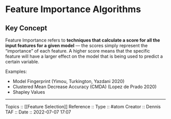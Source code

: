 # Feature Importance Algorithms
## Key Concept
Feature Importance refers to **techniques that calculate a score for all the input features for a given model** — the scores simply represent the “importance” of each feature. A higher score means that the specific feature will have a larger effect on the model that is being used to predict a certain variable.

Examples:
* Model Fingerprint (Yimou, Turkington, Yazdani 2020)
* Clustered Mean Decrease Accuracy (CMDA) (Lopez de Prado 2020)
* Shapley Values

---
Topics :: [[Feature Selection]]
Reference :: 
Type :: #atom
Creator :: Dennis
TAF ::
Date :: 2022-07-07 17:07